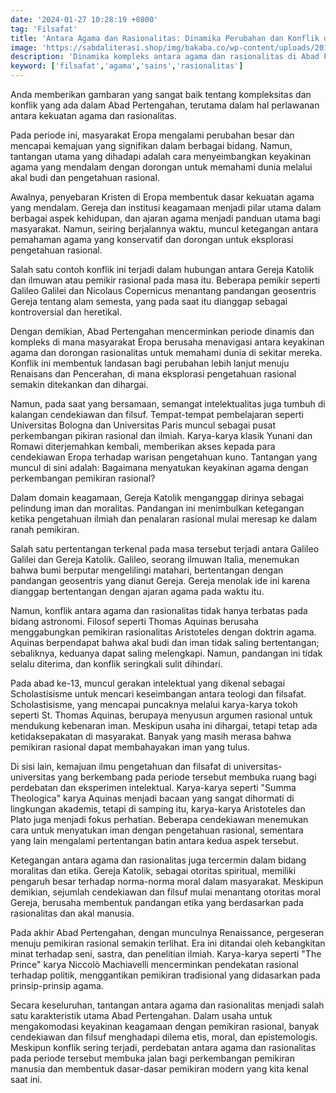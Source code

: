 ```yaml
---
date: '2024-01-27 10:28:19 +0800'
tag: 'Filsafat'
title: 'Antara Agama dan Rasionalitas: Dinamika Perubahan dan Konflik di Abad Pertengahan Eropa'
image: 'https://sabdaliterasi.shop/img/bakaba.co/wp-content/uploads/2019/11/galileo-4368208_1280.jpg'
description: 'Dinamika kompleks antara agama dan rasionalitas di Abad Pertengahan Eropa, menciptakan konflik dan transformasi menuju pemikiran modern dan ilmiah.'
keyword: ['filsafat','agama','sains','rasionalitas']
---
```

<p>Anda memberikan gambaran yang sangat baik tentang kompleksitas dan konflik yang ada dalam Abad Pertengahan, terutama dalam hal perlawanan antara kekuatan agama dan rasionalitas.</p><p>Pada periode ini, masyarakat Eropa mengalami perubahan besar dan mencapai kemajuan yang signifikan dalam berbagai bidang. Namun, tantangan utama yang dihadapi adalah cara menyeimbangkan keyakinan agama yang mendalam dengan dorongan untuk memahami dunia melalui akal budi dan pengetahuan rasional.</p><p>Awalnya, penyebaran Kristen di Eropa membentuk dasar kekuatan agama yang mendalam. Gereja dan institusi keagamaan menjadi pilar utama dalam berbagai aspek kehidupan, dan ajaran agama menjadi panduan utama bagi masyarakat. Namun, seiring berjalannya waktu, muncul ketegangan antara pemahaman agama yang konservatif dan dorongan untuk eksplorasi pengetahuan rasional.</p><p>Salah satu contoh konflik ini terjadi dalam hubungan antara Gereja Katolik dan ilmuwan atau pemikir rasional pada masa itu. Beberapa pemikir seperti Galileo Galilei dan Nicolaus Copernicus menantang pandangan geosentris Gereja tentang alam semesta, yang pada saat itu dianggap sebagai kontroversial dan heretikal.</p><p>Dengan demikian, Abad Pertengahan mencerminkan periode dinamis dan kompleks di mana masyarakat Eropa berusaha menavigasi antara keyakinan agama dan dorongan rasionalitas untuk memahami dunia di sekitar mereka. Konflik ini membentuk landasan bagi perubahan lebih lanjut menuju Renaisans dan Pencerahan, di mana eksplorasi pengetahuan rasional semakin ditekankan dan dihargai.</p><p>Namun, pada saat yang bersamaan, semangat intelektualitas juga tumbuh di kalangan cendekiawan dan filsuf. Tempat-tempat pembelajaran seperti Universitas Bologna dan Universitas Paris muncul sebagai pusat perkembangan pikiran rasional dan ilmiah. Karya-karya klasik Yunani dan Romawi diterjemahkan kembali, memberikan akses kepada para cendekiawan Eropa terhadap warisan pengetahuan kuno. Tantangan yang muncul di sini adalah: Bagaimana menyatukan keyakinan agama dengan perkembangan pemikiran rasional?</p><p>Dalam domain keagamaan, Gereja Katolik menganggap dirinya sebagai pelindung iman dan moralitas. Pandangan ini menimbulkan ketegangan ketika pengetahuan ilmiah dan penalaran rasional mulai meresap ke dalam ranah pemikiran.</p><p>Salah satu pertentangan terkenal pada masa tersebut terjadi antara Galileo Galilei dan Gereja Katolik. Galileo, seorang ilmuwan Italia, menemukan bahwa bumi berputar mengelilingi matahari, bertentangan dengan pandangan geosentris yang dianut Gereja. Gereja menolak ide ini karena dianggap bertentangan dengan ajaran agama pada waktu itu.</p><p>Namun, konflik antara agama dan rasionalitas tidak hanya terbatas pada bidang astronomi. Filosof seperti Thomas Aquinas berusaha menggabungkan pemikiran rasionalitas Aristoteles dengan doktrin agama. Aquinas berpendapat bahwa akal budi dan iman tidak saling bertentangan; sebaliknya, keduanya dapat saling melengkapi. Namun, pandangan ini tidak selalu diterima, dan konflik seringkali sulit dihindari.</p><p>Pada abad ke-13, muncul gerakan intelektual yang dikenal sebagai Scholastisisme untuk mencari keseimbangan antara teologi dan filsafat. Scholastisisme, yang mencapai puncaknya melalui karya-karya tokoh seperti St. Thomas Aquinas, berupaya menyusun argumen rasional untuk mendukung kebenaran iman. Meskipun usaha ini dihargai, tetapi tetap ada ketidaksepakatan di masyarakat. Banyak yang masih merasa bahwa pemikiran rasional dapat membahayakan iman yang tulus.</p><p>Di sisi lain, kemajuan ilmu pengetahuan dan filsafat di universitas-universitas yang berkembang pada periode tersebut membuka ruang bagi perdebatan dan eksperimen intelektual. Karya-karya seperti "Summa Theologica" karya Aquinas menjadi bacaan yang sangat dihormati di lingkungan akademis, tetapi di samping itu, karya-karya Aristoteles dan Plato juga menjadi fokus perhatian. Beberapa cendekiawan menemukan cara untuk menyatukan iman dengan pengetahuan rasional, sementara yang lain mengalami pertentangan batin antara kedua aspek tersebut.</p><p>Ketegangan antara agama dan rasionalitas juga tercermin dalam bidang moralitas dan etika. Gereja Katolik, sebagai otoritas spiritual, memiliki pengaruh besar terhadap norma-norma moral dalam masyarakat. Meskipun demikian, sejumlah cendekiawan dan filsuf mulai menantang otoritas moral Gereja, berusaha membentuk pandangan etika yang berdasarkan pada rasionalitas dan akal manusia.</p><p>Pada akhir Abad Pertengahan, dengan munculnya Renaissance, pergeseran menuju pemikiran rasional semakin terlihat. Era ini ditandai oleh kebangkitan minat terhadap seni, sastra, dan penelitian ilmiah. Karya-karya seperti "The Prince" karya Niccolò Machiavelli mencerminkan pendekatan rasional terhadap politik, menggantikan pemikiran tradisional yang didasarkan pada prinsip-prinsip agama.</p><p>Secara keseluruhan, tantangan antara agama dan rasionalitas menjadi salah satu karakteristik utama Abad Pertengahan. Dalam usaha untuk mengakomodasi keyakinan keagamaan dengan pemikiran rasional, banyak cendekiawan dan filsuf menghadapi dilema etis, moral, dan epistemologis. Meskipun konflik sering terjadi, perdebatan antara agama dan rasionalitas pada periode tersebut membuka jalan bagi perkembangan pemikiran manusia dan membentuk dasar-dasar pemikiran modern yang kita kenal saat ini.</p>
